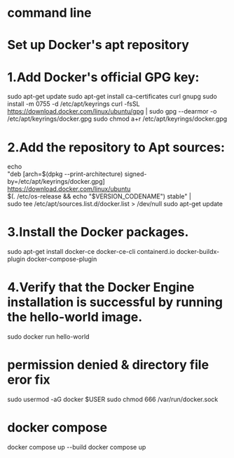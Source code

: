 # command line 

# Set up Docker's apt repository 

# 1.Add Docker's official GPG key:
sudo apt-get update
sudo apt-get install ca-certificates curl gnupg
sudo install -m 0755 -d /etc/apt/keyrings
curl -fsSL https://download.docker.com/linux/ubuntu/gpg | sudo gpg --dearmor -o /etc/apt/keyrings/docker.gpg
sudo chmod a+r /etc/apt/keyrings/docker.gpg

# 2.Add the repository to Apt sources:
echo \
  "deb [arch=$(dpkg --print-architecture) signed-by=/etc/apt/keyrings/docker.gpg] https://download.docker.com/linux/ubuntu \
  $(. /etc/os-release && echo "$VERSION_CODENAME") stable" | \
  sudo tee /etc/apt/sources.list.d/docker.list > /dev/null
sudo apt-get update

# 3.Install the Docker packages.

sudo apt-get install docker-ce docker-ce-cli containerd.io docker-buildx-plugin docker-compose-plugin

# 4.Verify that the Docker Engine installation is successful by running the hello-world image.

sudo docker run hello-world

# permission denied & directory file eror fix 
sudo usermod -aG docker $USER
sudo chmod 666 /var/run/docker.sock

# docker compose 
docker compose up --build
docker compose up